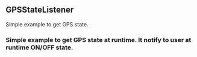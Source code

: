 ## GPSStateListener
Simple example to get GPS state.

### Simple example to get GPS state at runtime. It notify to user at runtime ON/OFF state.
